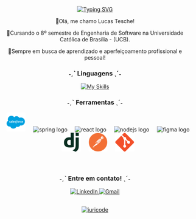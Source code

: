 <div align="center"> 

[![Typing SVG](https://readme-typing-svg.demolab.com?font=Nata+Sans&weight=800&letterSpacing=0.5px&duration=4000&pause=500&color=0082FF&center=true&vCenter=true&width=435&lines=Salesforce+Developer;Fullstack+Developer)](https://git.io/typing-svg)

</div>

<div align=center>
<p>👋Olá, me chamo Lucas Tesche!</p>
<p>📌Cursando o 8º semestre de Engenharia de Software na Universidade Católica de Brasília - (UCB).</p>
<p>📌Sempre em busca de aprendizado e aperfeiçoamento profissional e pessoal!</p>
</div>
<tr></tr>

<div align="center">
  <h3>˗ˏˋ Linguagens ˎˊ˗</h3>
  
  [![My Skills](https://skillicons.dev/icons?i=java,js,mysql,py,ts&theme=dark)](https://github.com/LucasTesche1)

  <h3>˗ˏˋ Ferramentas ˎˊ˗</h3>

  <img width="12" />
  <img src="https://github.com/devicons/devicon/blob/master/icons/salesforce/salesforce-original.svg" height="50" alt="salesforce logo"  />
  <img width="12" />
  <img src="https://cdn.jsdelivr.net/gh/devicons/devicon/icons/spring/spring-original.svg" height="50" alt="spring logo"  />
  <img width="12" />
  <img src="https://cdn.jsdelivr.net/gh/devicons/devicon/icons/react/react-original.svg" height="50" alt="react logo"  />
  <img width="12" />
  <img src="https://cdn.jsdelivr.net/gh/devicons/devicon/icons/nodejs/nodejs-original.svg" height="50" alt="nodejs logo"  />
  <img width="12" />
  <img src="https://cdn.jsdelivr.net/gh/devicons/devicon/icons/figma/figma-original.svg" height="50" alt="figma logo"  />
  <img width="12" />
  <img src="https://github.com/devicons/devicon/blob/v2.17.0/icons/django/django-plain.svg" height="50" alt="django logo"  />
  <img width="12" />
  <img src="https://github.com/devicons/devicon/blob/v2.17.0/icons/postman/postman-original.svg" height="50" alt="postman logo"  />
  <img width="12" />
  <img src="https://github.com/devicons/devicon/blob/v2.17.0/icons/git/git-original.svg" height="50" alt="git logo"  />
  
</div>
<br clear="both">
<br clear="both">
<div align="center">
  <h3>˗ˏˋ Entre em contato! ˎˊ˗</h3>
    <a href="https://www.linkedin.com/in/LucasTesche1">
      <img src="https://img.shields.io/badge/LinkedIn-0077B5?style=for-the-badge&logo=linkedin&logoColor=white" alt="LinkedIn">
    </a>
      <a href="mailto:lucas-tesche@hotmail.com.br">
      <img src="https://img.shields.io/badge/Gmail-D14836?style=for-the-badge&logo=gmail&logoColor=white" alt="Gmail">
    </a>
</div>
<br>

<div align=center>
  
[![iuricode](https://github-readme-stats.vercel.app/api/top-langs/?username=LucasTesche1&hide=html&layout=compact&theme=dracula)](https://github.com/anuraghazra/github-readme-stats)

</div>

